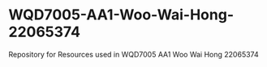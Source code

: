 # WQD7005-AA1-Woo-Wai-Hong-22065374
Repository for Resources used in WQD7005 AA1 Woo Wai Hong 22065374
